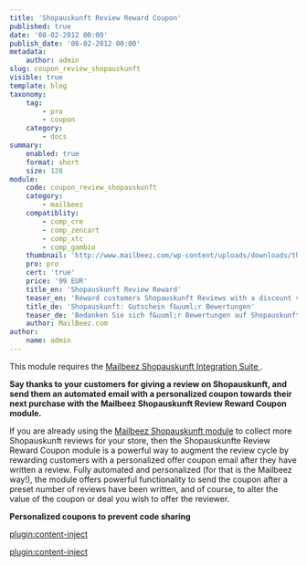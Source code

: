 ```yaml
---
title: 'Shopauskunft Review Reward Coupon'
published: true
date: '08-02-2012 00:00'
publish_date: '08-02-2012 00:00'
metadata:
    author: admin
slug: coupon_review_shopauskunft
visible: true
template: blog
taxonomy:
    tag:
        - pro
        - coupon
    category:
        - docs
summary:
    enabled: true
    format: short
    size: 128
module:
    code: coupon_review_shopauskunft
    category:
        - mailbeez
    compatiblity:
        - comp_cre
        - comp_zencart
        - comp_xtc
        - comp_gambio
    thumbnail: 'http://www.mailbeez.com/wp-content/uploads/downloads/thumbnails/2012/02/icon_641.png'
    pro: pro
    cert: 'true'
    price: '99 EUR'
    title_en: 'Shopauskunft Review Reward'
    teaser_en: 'Reward customers Shopauskunft Reviews with a discount voucher'
    title_de: 'Shopauskunft: Gutschein f&uuml;r Bewertungen'
    teaser_de: 'Bedanken Sie sich f&uuml;r Bewertungen auf Shopauskunft - mit einem Gutschein'
    author: MailBeez.com
author:
    name: admin
---
```


This module requires the [Mailbeez Shopauskunft Integration Suite ](/documentation/configbeez/config_shopauskunft_integration/ "Mailbeez Shopauskunft Integration Suite").

**Say thanks to your customers for giving a review on Shopauskunft, and send them an automated email with a personalized coupon towards their next purchase with the Mailbeez Shopauskunft Review Reward Coupon module.**

If you are already using the [Mailbeez Shopauskunft module](/documentation/mailbeez/shopauskunft/ "Mailbeez Shopauskunft Module") to collect more Shopauskunft reviews for your store, then the Shopauskunfte Review Reward Coupon module is a powerful way to augment the review cycle by rewarding customers with a personalized offer coupon email after they have written a review. Fully automated and personalized (for that is the Mailbeez way!), the module offers powerful functionality to send the coupon after a preset number of reviews have been written, and of course, to alter the value of the coupon or deal you wish to offer the reviewer.

**Personalized coupons to prevent code sharing**


[plugin:content-inject](/content_blocks/pro_coupon)

[plugin:content-inject](/content_blocks/pro_responsive_template)

